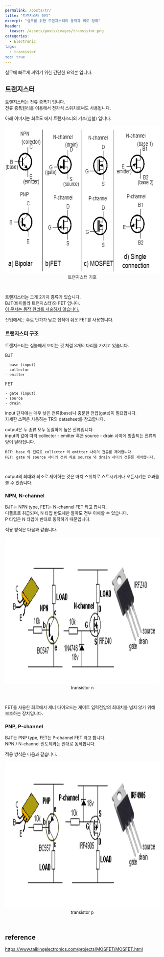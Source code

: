 ```yaml
---
permalink: /posts/tr/
title: "트랜지스터 정리"
excerpt: "실무를 위한 트랜지스터의 동작과 회로 정리"
header:
  teaser: /assets/posts/images/transistor.png
categories:
  - Electronic
tags:
  - transistor
toc: true
---
```


실무에 빠르게 써먹기 위한 간단한 요약본 입니다.<br>

## 트랜지스터

트랜지스터는 전류 증폭기 입니다.<br>
전류 증폭원리를 이용해서 전자식 스위치로써도 사용됩니다.<br>

아래 이미지는 회로도 에서 트랜지스터의 기호(심볼) 입니다.<br>

<p align="center">
  <img src="/assets/posts/images/transistor-symbols.png" alt="transistor-symbols" width="640" height="480"><br>
  <span style="{{ site.img }}">트랜지스터 기호</span>
</p>
<br>

트랜지스터는 크게 2가지 종류가 있습니다.<br>
BJT(바이폴라 트랜지스터)와 FET 입니다.<br>
<U>이 문서는 동작 원리를 서술하지 않습니다.</U><br>

산업에서는 주로 단가가 낮고 집적이 쉬운 FET를 사용합니다.<br>

### 트랜지스터 구조

트랜지스터는 심볼에서 보이는 것 처럼 3개의 다리를 가지고 있습니다.<br>

BJT
```
- base (input)
- collector
- emitter
```

FET
```
- gate (input)
- source
- drain
```

input 단자에는 매우 낮은 전류(base)나 충분한 전압(gate)이 필요합니다.<br>
자세한 스펙은 사용하는 TR의 datasheet를 참고합니다.<br>

output은 두 종류 모두 동일하게 높은 전류입니다.<br>
input의 값에 따라 <span style="{{ site.code }}">collector - emitter</span> 혹은 <span style="{{ site.code }}">source - drain</span> 사이에 방출되는 전류의 양이 달라집니다.<br>

```
BJT: base 의 전류로 collector 와 emitter 사이의 전류를 제어합니다.
FET: gate 와 source 사이의 전위 차로 source 와 drain 사이의 전류를 제어합니다.
```
<br>

output의 최대와 최소로 제어하는 것은 마치 스위치로 쇼트시키거나 오픈시키는 효과를 볼 수 있습니다.<br>

### NPN, N-channel

BJT는 NPN type, FET는 N-channel FET 라고 합니다.<br>
디폴트로 취급되며, N 타입 반도체만 알아도 전부 이해할 수 있습니다.<br>
P 타입은 N 타입에 반대로 동작하기 때문입니다.<br>

적용 방식은 다음과 같습니다.<br>

<p align="center">
  <img src="/assets/posts/images/tr-n.png" alt="transistor-n" width="640" height="480"><br>
  <span style="{{ site.img }}">transistor n</span>
</p>
<br>

FET를 사용한 회로에서 <span style="{{ site.code }}">제너 다이오드</span>는 게이트 입력전압의 최대치를 넘지 않기 위해 보호하는 장치입니다.<br>

### PNP, P-channel

BJT는 PNP type, FET는 P-channel FET 라고 합니다.<br>
NPN / N-channel 반도체와는 반대로 동작합니다.<br>

적용 방식은 다음과 같습니다.<br>

<p align="center">
  <img src="/assets/posts/images/tr-p.png" alt="transistor-p" width="640" height="480"><br>
  <span style="{{ site.img }}">transistor p</span>
</p>
<br>

## reference

https://www.talkingelectronics.com/projects/MOSFET/MOSFET.html
